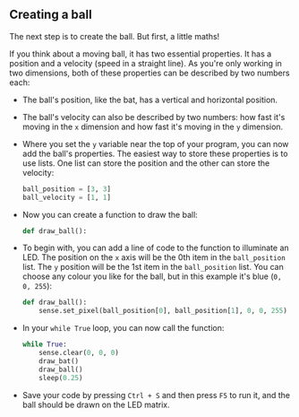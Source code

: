 ## Creating a ball

The next step is to create the ball. But first, a little maths!

If you think about a moving ball, it has two essential properties. It has a position and a velocity (speed in a straight line). As you're only working in two dimensions, both of these properties can be described by two numbers each:

- The ball's position, like the bat, has a vertical and horizontal position.
- The ball's velocity can also be described by two numbers: how fast it's moving in the `x` dimension and how fast it's moving in the `y` dimension.

- Where you set the `y` variable near the top of your program, you can now add the ball's properties. The easiest way to store these properties is to use lists. One list can store the position and the other can store the velocity:

    ``` python
    ball_position = [3, 3]
    ball_velocity = [1, 1]
    ```

- Now you can create a function to draw the ball:

    ``` python
    def draw_ball():
    ```

- To begin with, you can add a line of code to the function to illuminate an LED. The position on the `x` axis will be the 0th item in the `ball_position` list. The `y` position will be the 1st item in the `ball_position` list. You can choose any colour you like for the ball, but in this example it's blue (`0, 0, 255`):

    ``` python
    def draw_ball():
        sense.set_pixel(ball_position[0], ball_position[1], 0, 0, 255)
    ```

- In your `while True` loop, you can now call the function:

    ``` python
    while True:
        sense.clear(0, 0, 0)
        draw_bat()
        draw_ball()
        sleep(0.25)
    ```
    
- Save your code by pressing `Ctrl + S` and then press `F5` to run it, and the ball should be drawn on the LED matrix.

